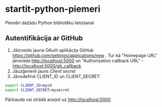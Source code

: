 # startit-python-piemeri

Piemēri dažādu Python bibliotēku lietošanai

## Autentifikācija ar GitHub

1. Jāizveido jauna OAuth aplikācija GitHub <https://github.com/settings/applications/new> . Tur kā "Homepage URL" jānorāda <http://localhost:5000> un "Authorization callback URL" - <http://localhost:5000/gh_callback>
1. Jāuzģenerē jauns *Client secret*
1. Jānodefinē CLIENT_ID un CLIENT_SECRET:

```sh
export CLIENT_ID=myid
export CLIENT_SECRET=mysecret
```

Pārbauda vai strādā aizejot uz <http://localhost:5000>
